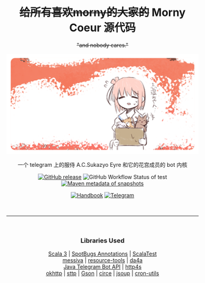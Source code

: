 [book]: https://book.sukazyo.cc/morny
[//]: # ([tg-account]: https://t.me/morny_cono_annie_bot)
[//]: # ([issues]: https://github.com/Eyre-S/Coeur-Morny-Cono/issues)
[//]: # ([todo]: https://github.com/users/Eyre-S/projects/1)
[//]: # ([artifact]: https://mvn.sukazyo.cc/#/releases/cc/sukazyo/morny-coeur)

<div align=center>

# ~~给所有喜欢morny的大家的~~ Morny Coeur 源代码

~~"and nobody cares."~~

![social preview card](morny-github-social-preview-card@0.75x.png)

一个 telegram 上的服侍 A.C.Sukazyo Eyre 和它的花宫成员的 bot 内核

[//]: # ([Task Listing][todo] | [~~BBS~~][issues] | [Published][artifact])
[badge_release_img]: https://img.shields.io/github/v/release/Eyre-S/Coeur-Morny-Cono?display_name=release&label=latest&color=#00fa9a
[badge_release_target]: https://mvn.sukazyo.cc/#/releases/cc/sukazyo/morny-coeur
[//]: # (on branch master)
[//]: # ([badge_tests_img]: https://img.shields.io/github/actions/workflow/status/Eyre-S/Coeur-Morny-Cono/test.yml?branch=master&label=Tests)
[//]: # (on branch 2.0.0)
[badge_tests_img]: https://img.shields.io/github/actions/workflow/status/Eyre-S/Coeur-Morny-Cono/test.yml?branch=2.0.0&label=Tests%20on%202.0.0
[badge_snapshot_img]: https://img.shields.io/maven-metadata/v?metadataUrl=https%3A%2F%2Fmvn.sukazyo.cc%2Fsnapshots%2Fcc%2Fsukazyo%2Fmorny-coeur%2Fmaven-metadata.xml&label=snapshots&color=%231e90ff
[badge_snapshot_target]: https://mvn.sukazyo.cc/#/snapshots/cc/sukazyo/morny-coeur
[![GitHub release][badge_release_img]][badge_release_target]
![GitHub Workflow Status of test][badge_tests_img]
[![Maven metadata of snapshots][badge_snapshot_img]][badge_snapshot_target]

[//]: # (**[说明书][book] | [FindInTelegram][tg-account]**)
[badge_handbook_img]: https://img.shields.io/badge/dynamic/json?url=https%3A%2F%2Fbook.sukazyo.cc%2Fmorny%2Fmain.json&query=%24.target_version&label=%E8%AF%B4%E6%98%8E%E4%B9%A6&color=7b68ee
[badge_handbook_target]: https://book.sukazyo.cc/morny
[badge_telegram_img]: https://img.shields.io/website?url=https%3A%2F%2Ft.me%2Fmorny_cono_annie_bot&up_message=%40morny_cono_annie_bot&up_color=28a8ea&down_message=unavailable&down_color=red&logo=telegram&label=Telegram
[badge_telegram_target]: https://t.me/morny_cono_annie_bot
[![Handbook][badge_handbook_img]][badge_handbook_target]
[![Telegram][badge_telegram_img]][badge_telegram_target]

<br>

---

<br>

### Libraries Used

[scala]: https://www.scala-lang.org/
[spotbugs]: https://spotbugs.github.io/
[tg4j]: https://github.com/pengrad/java-telegram-bot-api
[okhttp]: https://square.github.io/okhttp/
[gson]: https://github.com/google/gson
[scalatest]: https://scalatest.org/
[messiva]: https://github.com/suk-ws/messiva
[resource-tools]: https://github.com/Eyre-S/ResourceTools
[sttp]: https://sttp.softwaremill.com/
[circe]: https://circe.github.io/circe/
[jsoup]: https://jsoup.org/
[cron-utils]: https://github.com/jmrozanec/cron-utils
[http4s]: https://http4s.org/
[da4a]: https://github.com/suk-ws/da4a

[Scala 3][scala] | [SpotBugs Annotations][spotbugs] | [ScalaTest] \
[messiva] | [resource-tools] | [da4a] \
[Java Telegram Bot API][tg4j] | [http4s] \
[okhttp] | [sttp] | [Gson] | [circe] | [jsoup] | [cron-utils]

</div>
